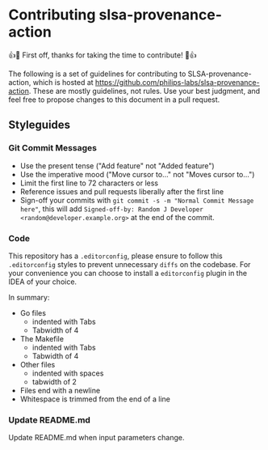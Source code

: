 # Contributing slsa-provenance-action

:+1::tada: First off, thanks for taking the time to contribute! :tada::+1:

The following is a set of guidelines for contributing to SLSA-provenance-action, which is hosted at <https://github.com/philips-labs/slsa-provenance-action>. These are mostly guidelines, not rules. Use your best judgment, and feel free to propose changes to this document in a pull request.

## Styleguides

### Git Commit Messages

- Use the present tense ("Add feature" not "Added feature")
- Use the imperative mood ("Move cursor to..." not "Moves cursor to...")
- Limit the first line to 72 characters or less
- Reference issues and pull requests liberally after the first line
- Sign-off your commits with ``git commit -s -m "Normal Commit Message here"``, this will add ``Signed-off-by: Random J Developer <random@developer.example.org>`` at the end of the commit.

### Code

This repository has a `.editorconfig`, please ensure to follow this `.editorconfig` styles to prevent unnecessary `diffs` on the codebase. For your convenience you can choose to install a `editorconfig` plugin in the IDEA of your choice.

In summary:

- Go files
  - indented with Tabs
  - Tabwidth of 4
- The Makefile
  - indented with Tabs
  - Tabwidth of 4
- Other files
  - indented with spaces
  - tabwidth of 2
- Files end with a newline
- Whitespace is trimmed from the end of a line

### Update README.md

Update README.md when input parameters change.

